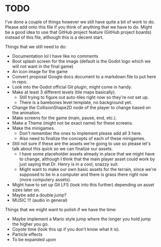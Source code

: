# TODO

I've done a couple of things however we still have quite a bit of work to do.
Please add onto this file if you think of anything that we have to do.
Might be a good idea to use that GitHub project feature (GitHub project boards) instead of this file, although this is a decent start.

Things that we still need to do:

- Documentation lol I have like no comments
- Boot splash screen for the image (default is the Godot logo which we will not want in the final game)
- An icon image for the game
- Convert proposal Google docs document to a markdown file to put here in repo.
- Look into the Godot official Git plugin, might come in handy.
- Make at least 3 different levels (tile maps basically).
  - Still trying to figure out auto-tiles right now so they're not set up.
  - There is a barebones level template, no background yet.
- Change the CollisionShape2D node of the player to change based on the animation.
- Make screens for the game (main, pause, end, etc.).
- Make a Theme (might not be exact name) for these screens.
- Make the minigames.
  - Don't remember the ones to implement please add all 3 here.
  - Also need to finalize the concepts of each of these minigames.
- Still not sure if these are the assets we're going to use so please let's talk about this quick so we can finalize our assets.
  - I have some placeholder assets already in place that we might have to change, although I think that the main player asset could work by just saying that Dr. Henry is in a cool, snazzy suit.
  - Might want to make our own basic assets for the terrain, since we're supposed to be in a computer and there is grass there right now (more computery assets).
- Might have to set up Git LFS (look into this further) depending on asset sizes later on.
- Maybe add a double jump?
- MUSIC !!! (audio in general)

Things that we might want to polish if we have the time:

- Maybe implement a Mario style jump where the longer you hold jump the higher you go.
- Coyote time (look this up if you don't know what it is).
- Particle effects
- To be expanded upon
